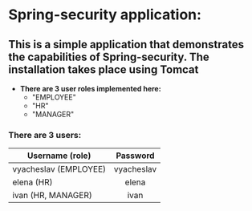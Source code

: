 # Spring-security application:

This is a simple application that demonstrates the capabilities of Spring-security. The installation takes place using Tomcat
---

- **There are 3 user roles implemented here:**
   - "EMPLOYEE"
   - "HR"
   - "MANAGER"

### There are 3 users:
| Username  (role)        |  Password              | 
| -------------           |:------------------:    |       
| vyacheslav (EMPLOYEE)   | vyacheslav             |       
| elena  (HR)             | elena                  |        
| ivan  (HR, MANAGER)     | ivan                   |       

